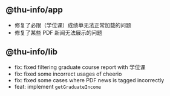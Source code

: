 ## @thu-info/app
- 修复了必限（学位课）成绩单无法正常加载的问题
- 修复了某些 PDF 新闻无法展示的问题

## @thu-info/lib
- fix: fixed filtering graduate course report with 学位课
- fix: fixed some incorrect usages of cheerio
- fix: fixed some cases where PDF news is tagged incorrectly
- feat: implement `getGraduateIncome`
